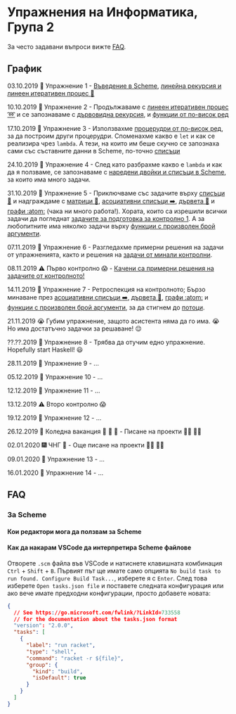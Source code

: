 # Упражнения на Информатика, Група 2

За често задавани въпроси вижте [FAQ](#FAQ).

## График

03.10.2019 :school: Упражнение 1 - [Въведение в Scheme](01-introduction-to-scheme/),
[линейна рекурсия и линеен итеративен процес :arrows_counterclockwise:](02-linear-iterative-process/)

10.10.2019 :school: Упражнение 2 - Продължаваме с
[линеен итеративен процес :loop:](02-linear-iterative-process/)
и се запознаваме с [дървовидна рекурсия](03-tree-recursion/),
и [функции от по-висок ред](04-higher-order-functions/)

17.10.2019 :school: Упражнение 3 - Използвахме [процерудри от по-висок ред](04-higher-order-functions/), за да построим други процерудри.
Споменахме какво е `let` и как се реализира чрез `lambda`.
А тези, на които им беше скучно се запознаха сами със съставните данни в Scheme,
по-точно [списъци](05-lists/)

24.10.2019 :school: Упражнение 4 - След като разбрахме какво е `lambda` и
как да я ползваме, се запознаваме с [наредени двойки и списъци в Scheme](05-lists/),
за които има много задачи.

31.10.2019 :school: Упражнение 5 - Приключваме със задачите върху [списъци :scroll:](05-lists/)
и надграждаме с [матрици :1234:](06-matrices/),
[асоциативни списъци :arrow_right:](07-asoociative-lists/),
[дървета :deciduous_tree:](08-trees/)
и [графи :atom:](09-graphs/) (чака ни много работа!).
Хората, които са изрешили всички задачи да погледнат [задачите за подготовка за контролно 1](exam-1/).
A за любопитните има няколко задачи върху [функции с произволен брой аргументи](10-apply/).

07.11.2019 :school: Упражнение 6 - Разгледахме примерни решения на задачи
от упражненията, както и решения на [задачи от минали контролни](exam-1/).

08.11.2019 :warning: Първо контролно :scream: - [Качени са примерни решения на задачите от контролното!](exam-1/)

14.11.2019 :school: Упражнение 7 - Ретроспекция на контролното;
Бързо минаване през [асоциативни списъци :arrow_right:](07-asoociative-lists/),
[дървета :deciduous_tree:](08-trees/), [графи :atom:](09-graphs/) и
[функции с произволен брой аргументи](10-apply/),
за да стигнем до [потоци](11-streams/).

21.11.2019 :sob: Губим упражнение, защото асистента няма да го има. :sob:
Но има достатъчно задачки за решаване! :relieved:

??.??.2019 :school: Упражнение 8 - Трябва да отучим едно упражнение. Hopefully start Haskell! :smiley:

28.11.2019 :school: Упражнение 9 - ...

05.12.2019 :school: Упражнение 10 - ...

12.12.2019 :school: Упражнение 11 - ...

13.12.2019 :warning: Второ контролно :scream:

19.12.2019 :school: Упражнение 12 - ...

26.12.2019 :christmas_tree: Коледна ваканция :gift: :santa: :deer: - Писане на проекти :woman_technologist: :man_technologist:

02.01.2020 :fireworks: ЧНГ :tada: - Още писане на проекти :man_technologist: :woman_technologist:

09.01.2020 :school: Упражнение 13 - ...

16.01.2020 :school: Упражнение 14 - ...

## FAQ

### За Scheme

#### Кои редактори мога да ползвам за Scheme

#### Как да накарам VSCode да интерпретира Scheme файлове

Отворете `.scm` файла във VSCode и натиснете клавишната комбинация
`Ctrl` + `Shift` + `B`. Първият път ще имате само опцията
`No build task to run found. Configure Build Task...`, изберете я с `Enter`.
След това изберете `Open tasks.json file` и поставете следната конфигурация
или ако вече имате предходни конфигурации, просто добавете новата:

```json
{
  // See https://go.microsoft.com/fwlink/?LinkId=733558
  // for the documentation about the tasks.json format
  "version": "2.0.0",
  "tasks": [
    {
      "label": "run racket",
      "type": "shell",
      "command": "racket -r ${file}",
      "group": {
        "kind": "build",
        "isDefault": true
      }
    }
  ]
}
```
